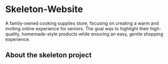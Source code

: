 # Skeleton-Website
A family-owned cooking supplies store, focusing on creating a warm and inviting online experience for seniors. The goal was to highlight their high-quality, homemade-style products while ensuring an easy, gentle shopping experience.

## About the skeleton project
<src a="link">
